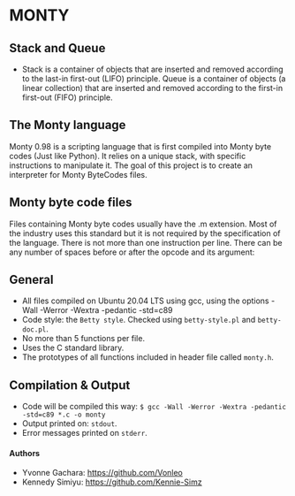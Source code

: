 # MONTY

## Stack and Queue
- Stack is a container of objects that are inserted and removed according to the last-in first-out (LIFO) principle. Queue is a container of objects (a linear collection) that are inserted and removed according to the first-in first-out (FIFO) principle.

## The Monty language
Monty 0.98 is a scripting language that is first compiled into Monty byte codes (Just like Python). It relies on a unique stack, with specific instructions to manipulate it. The goal of this project is to create an interpreter for Monty ByteCodes files.

## Monty byte code files
Files containing Monty byte codes usually have the .m extension. Most of the industry uses this standard but it is not required by the specification of the language. There is not more than one instruction per line. There can be any number of spaces before or after the opcode and its argument:

## General
- All files compiled on Ubuntu 20.04 LTS using gcc, using the options -Wall -Werror -Wextra -pedantic -std=c89
- Code style: the ```Betty style```. Checked using ```betty-style.pl``` and ```betty-doc.pl```.
- No more than 5 functions per file.
- Uses the C standard library.
- The prototypes of all functions included in header file called ```monty.h```.

## Compilation & Output
- Code will be compiled this way:
```$ gcc -Wall -Werror -Wextra -pedantic -std=c89 *.c -o monty```
- Output printed on: ```stdout```.
- Error messages printed on ```stderr```.


#### Authors
- Yvonne Gachara: https://github.com/Vonleo
- Kennedy Simiyu: https://github.com/Kennie-Simz
